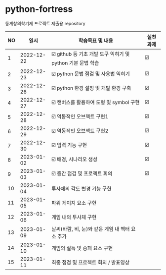 # python-fortress
동계창의학기제 프로젝트 제출용 repository

| NO | 일시 | 학습목표 및 내용 | 실천과제 |
| ------ | ------ | ----------- | ------ |
| 1 | 2022-12-22 | ☑️ github 등 기초 개발 도구 익히기 및 python 기본 문법 학습 | ☑️ |
| 2 | 2022-12-23 | ☑️ python 문법 점검 및 사용법 익히기 | ☑️ |
| 3 | 2022-12-26 | ☑️ python 환경 설정 및 개발 환경 구축 | ☑️ |
| 4 | 2022-12-27 | ☑️ 캔버스를 활용하여 도형 및 symbol 구현 | ☑️ |
| 5 | 2022-12-28 | ☑️ 역동적인 오브젝트 구현1 | ☑️ |
| 6 | 2022-12-29 | ☑️ 역동적인 오브젝트 구현2 | ☑️ |
| 7 | 2022-12-30 | ☑️ 입력 기능 구현 | ☑️ |
| 8 | 2023-01-02 | ☑️ 배경, 시나리오 생성 | ☑️ |
| 9 | 2023-01-03 | ☑️ 중간 점검 및 프로젝트 회의 | ☑️ |
| 10 | 2023-01-04 |  투사체의 각도 변경 기능 구현 |  |
| 11 | 2023-01-05 |  파워 게이지 요소 구현 | |
| 12 | 2023-01-06 |  게임 내의 투사체 구현 | |
| 13 | 2023-01-09 |  날씨(바람, 비, 눈)와 같은 게임 내 벡터 요소 추가 | |
| 14 | 2023-01-10 |  게임의 실득 및 승패 요소 구현 |  |
| 15 | 2023-01-11 |  최종 점검 및 프로젝트 회의 / 발표영상 |  |
